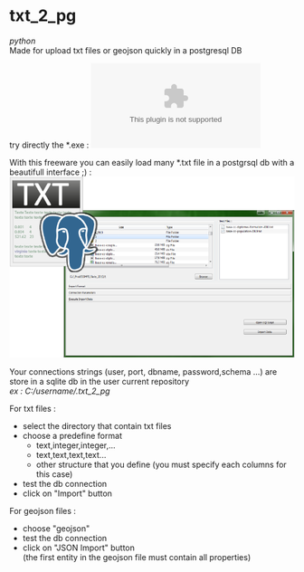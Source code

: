 # txt_2_pg
_python_  
Made for upload txt files or geojson quickly in a postgresql DB  
  
try directly the *.exe : ![here](https://github.com/benno-p/txt_2_pg/blob/master/dist/txt_2_pg.exe)  
  
With this freeware you can easily load many *.txt file in a postgrsql db with a beautifull interface ;) :  
![txt_2_pg](https://github.com/benno-p/txt_2_pg/blob/master/capture_txt_2_pg.png)
  
Your connections strings (user, port, dbname, password,schema ...) are store in a sqlite db in the user current repository  
_ex : C:/username/.txt_2_pg_  

For txt files :  
 - select the directory that contain txt files
 - choose a predefine format
   - text,integer,integer,...  
   - text,text,text,text...
   - other structure that you define (you must specify each columns for this case)
 - test the db connection
 - click on "Import" button

For geojson files :  
 - choose "geojson"  
 - test the db connection  
 - click on "JSON Import" button  
(the first entity in the geojson file must contain all properties)
